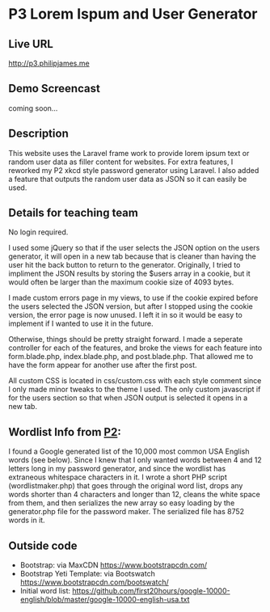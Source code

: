 # P3 Lorem Ispum and User Generator

## Live URL
<http://p3.philipjames.me>

## Demo Screencast
coming soon...

## Description
This website uses the Laravel frame work to provide lorem ipsum text or random user data as filler content for websites. For extra features, I reworked my P2 xkcd style password generator using Laravel. I also added a feature that outputs the random user data as JSON so it can easily be used.

## Details for teaching team
No login required. 

I used some jQuery so that if the user selects the JSON option on the users generator, it will open in a new tab because that is cleaner than having the user hit the back button to return to the generator. Originally, I tried to impliment the JSON results by storing the $users array in a cookie, but it would often be larger than the maximum cookie size of 4093 bytes. 

I made custom errors page in my views, to use if the cookie expired before the users selected the JSON version, but after I stopped using the cookie version, the error page is now unused. I left it in so it would be easy to implement if I wanted to use it in the future.

Otherwise, things should be pretty straight forward. I made a seperate controller for each of the features, and broke the views for each feature into form.blade.php, index.blade.php, and post.blade.php. That allowed me to have the form appear for another use after the first post.

All custom CSS is located in css/custom.css with each style comment since I only made minor tweaks to the theme I used. The only custom javascript if for the users section so that when JSON output is selected it opens in a new tab.

## Wordlist Info from [P2](https://github.com/philipjamesk/p2):
I found a Google generated list of the 10,000 most common USA English words (see below). Since I knew that I only wanted words between 4 and 12 letters long in my password generator, and since the wordlist has extraneous whitespace characters in it. I wrote a short PHP script (wordlistmaker.php) that goes through the original word list, drops any words shorter than 4 characters and longer than 12, cleans the white space from them, and then serializes the new array so easy loading by the generator.php file for the password maker. The serialized file has 8752 words in it.

## Outside code
* Bootstrap: via MaxCDN <https://www.bootstrapcdn.com/>
* Bootstrap Yeti Template: via Bootswatch <https://www.bootstrapcdn.com/bootswatch/>
* Initial word list: <https://github.com/first20hours/google-10000-english/blob/master/google-10000-english-usa.txt>